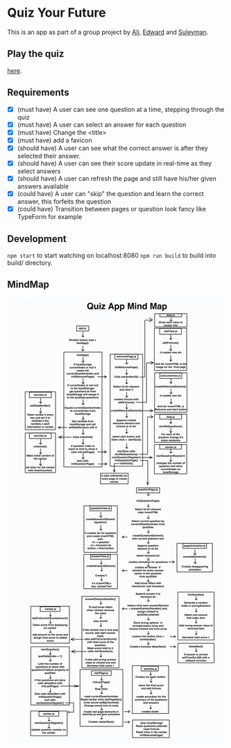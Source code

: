 # Quiz Your Future

This is an app as part of a group project by [Ali](https://github.com/cometbroom), [Edward](https://github.com/EdwardAbboud) and [Suleyman](https://github.com/slymny).

## Play the quiz

[here](https://cometbroom.github.io/quiz-your-future/).

## Requirements

- [x] (must have) A user can see one question at a time, stepping through the quiz
- [x] (must have) A user can select an answer for each question
- [x] (must have) Change the \<title>
- [x] (must have) add a favicon
- [x] (should have) A user can see what the correct answer is after they selected their answer.
- [x] (should have) A user can see their score update in real-time as they select answers
- [x] (should have) A user can refresh the page and still have his/her given answers available
- [x] (could have) A user can "skip" the question and learn the correct answer, this forfeits the question
- [x] (could have) Transition between pages or question look fancy like TypeForm for example

## Development

`npm start` to start watching on localhost:8080
`npm run build` to build into build/ directory.

## MindMap

![Mindmap of code with flow chart style](./githubAssets/quizApp_mind_map.jpeg "MindMap of code")

